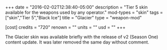 +++
date = "2016-02-02T12:38:40-05:00"
description = "Tier 5 skin available for the weapons used by any operator."
mod-types = "skin"
tags = ["skin","Tier 5","Black Ice"]
title = "Glacier"
type = "weapon-mod"

[cost]
  credits = "720"
  renown = ""
  units = ""
  usd = ""
+++

The Glacier skin was available briefly with the release of v2 (Season One) content update. It was later removed the same day without comment.

